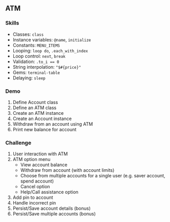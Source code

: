 ## ATM

### Skills

- Classes: `class`
- Instance variables: `@name`, `initialize`
- Constants: `MENU_ITEMS`
- Looping: `loop do`, `.each_with_index`
- Loop control: `next`, `break`
- Validation: `.to_i == 0`
- String interpolation: `"$#{price}"`
- Gems: `terminal-table`
- Delaying: `sleep`

### Demo

1. Define Account class
2. Define an ATM class
3. Create an ATM instance
4. Create an Account instance
5. Withdraw from an account using ATM
6. Print new balance for account

### Challenge
1. User interaction with ATM
2. ATM option menu
    * View account balance
    * Withdraw from account (with account limits)
    * Choose from multiple accounts for a single user (e.g. saver account, spend account)
    * Cancel option
    * Help/Call assistance option
3. Add pin to account
4. Handle incorrect pin
5. Persist/Save account details (bonus)
6. Persist/Save multiple accounts (bonus)
